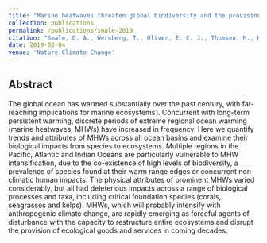 ```yaml
---
title: "Marine heatwaves threaten global biodiversity and the provision of ecosystem services"
collection: publications
permalink: /publications/smale-2019
citation: "Smale, D. A., Wernberg, T., Oliver, E. C. J., Thomsen, M., Harvey, B. P., Straub, S. C., Burrows, M. T., Alexander, L. V., Benthuysen, J. A., Donat, M. G., Feng, M., Hobday, A. J., Holbrook, N. J., Perkins-Kirkpatrick, S. E., <b>Scannell, H. A.</b>, Sen Gupta, A., Payne, B., & Moore, P. J. (2019), Marine heatwaves threaten global biodiversity and the provision of ecosystem services, <i>Nat. Clim. Change</i>, 9: 306-312, DOI: <a href='https://doi.org/10.1038/s41558-019-0412-1' target='_blank'>10.1038/s41558-019-0412-1</a>"
date: 2019-03-04
venue: 'Nature Climate Change'
---
```



## Abstract
The global ocean has warmed substantially over the past century, with far-reaching implications for marine ecosystems1. Concurrent with long-term persistent warming, discrete periods of extreme regional ocean warming (marine heatwaves, MHWs) have increased in frequency. Here we quantify trends and attributes of MHWs across all ocean basins and examine their biological impacts from species to ecosystems. Multiple regions in the Pacific, Atlantic and Indian Oceans are particularly vulnerable to MHW intensification, due to the co-existence of high levels of biodiversity, a prevalence of species found at their warm range edges or concurrent non-climatic human impacts. The physical attributes of prominent MHWs varied considerably, but all had deleterious impacts across a range of biological processes and taxa, including critical foundation species (corals, seagrasses and kelps). MHWs, which will probably intensify with anthropogenic climate change, are rapidly emerging as forceful agents of disturbance with the capacity to restructure entire ecosystems and disrupt the provision of ecological goods and services in coming decades.
